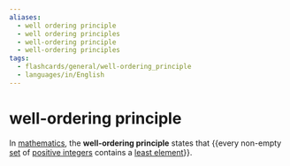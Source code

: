 ```yaml
---
aliases:
  - well ordering principle
  - well ordering principles
  - well-ordering principle
  - well-ordering principles
tags:
  - flashcards/general/well-ordering_principle
  - languages/in/English
---
```


# well-ordering principle

In [mathematics](mathematics.md), the __well-ordering principle__ states that {{every non-empty [set](set%20(mathematics).md) of [positive integers](natural%20number.md) contains a [least element](greatest%20element%20and%20least%20element.md)}}. <!--SR:!2024-02-19,63,310-->
